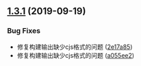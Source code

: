## [1.3.1](https://github.com/whinc/api-sharp/compare/v1.3.0...v1.3.1) (2019-09-19)


### Bug Fixes

* 修复构建输出缺少cjs格式的问题 ([2e17a85](https://github.com/whinc/api-sharp/commit/2e17a85))
* 修复构建输出缺少cjs格式的问题 ([a055ee2](https://github.com/whinc/api-sharp/commit/a055ee2))
